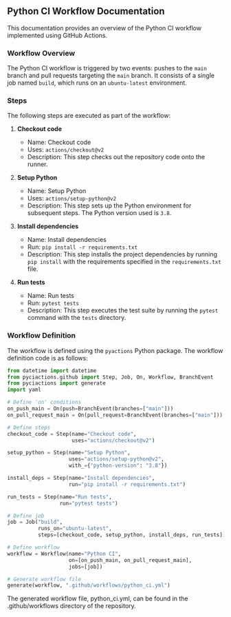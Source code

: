 ## Python CI Workflow Documentation

This documentation provides an overview of the Python CI workflow implemented using GitHub Actions.

### Workflow Overview

The Python CI workflow is triggered by two events: pushes to the `main` branch and pull requests targeting the `main` branch. It consists of a single job named `build`, which runs on an `ubuntu-latest` environment.

### Steps

The following steps are executed as part of the workflow:

1. **Checkout code**

   - Name: Checkout code
   - Uses: `actions/checkout@v2`
   - Description: This step checks out the repository code onto the runner.

2. **Setup Python**

   - Name: Setup Python
   - Uses: `actions/setup-python@v2`
   - Description: This step sets up the Python environment for subsequent steps. The Python version used is `3.8`.

3. **Install dependencies**

   - Name: Install dependencies
   - Run: `pip install -r requirements.txt`
   - Description: This step installs the project dependencies by running `pip install` with the requirements specified in the `requirements.txt` file.

4. **Run tests**
   - Name: Run tests
   - Run: `pytest tests`
   - Description: This step executes the test suite by running the `pytest` command with the `tests` directory.

### Workflow Definition

The workflow is defined using the `pyactions` Python package. The workflow definition code is as follows:

```python
from datetime import datetime
from pyciactions.github import Step, Job, On, Workflow, BranchEvent
from pyciactions import generate
import yaml

# Define 'on' conditions
on_push_main = On(push=BranchEvent(branches=["main"]))
on_pull_request_main = On(pull_request=BranchEvent(branches=["main"]))

# Define steps
checkout_code = Step(name="Checkout code",
                     uses="actions/checkout@v2")

setup_python = Step(name="Setup Python",
                    uses="actions/setup-python@v2",
                    with_={"python-version": "3.8"})

install_deps = Step(name="Install dependencies",
                    run="pip install -r requirements.txt")

run_tests = Step(name="Run tests",
                 run="pytest tests")

# Define job
job = Job("build",
          runs_on="ubuntu-latest",
          steps=[checkout_code, setup_python, install_deps, run_tests])

# Define workflow
workflow = Workflow(name="Python CI",
                    on=[on_push_main, on_pull_request_main],
                    jobs=[job])

# Generate workflow file
generate(workflow, ".github/workflows/python_ci.yml")
```

The generated workflow file, python_ci.yml, can be found in the .github/workflows directory of the repository.
